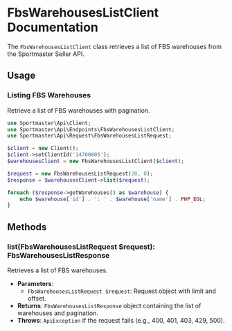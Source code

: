 # FbsWarehousesListClient Documentation

The `FbsWarehousesListClient` class retrieves a list of FBS warehouses from the Sportmaster Seller API.

## Usage

### Listing FBS Warehouses

Retrieve a list of FBS warehouses with pagination.

```php
use Sportmaster\Api\Client;
use Sportmaster\Api\Endpoints\FbsWarehousesListClient;
use Sportmaster\Api\Request\FbsWarehousesListRequest;

$client = new Client();
$client->setClientId('14700005');
$warehousesClient = new FbsWarehousesListClient($client);

$request = new FbsWarehousesListRequest(20, 0);
$response = $warehousesClient->list($request);

foreach ($response->getWarehouses() as $warehouse) {
    echo $warehouse['id'] . ': ' . $warehouse['name'] . PHP_EOL;
}
```

## Methods

### list(FbsWarehousesListRequest $request): FbsWarehousesListResponse

Retrieves a list of FBS warehouses.

- **Parameters**:
  - `FbsWarehousesListRequest $request`: Request object with limit and offset.
- **Returns**: `FbsWarehousesListResponse` object containing the list of warehouses and pagination.
- **Throws**: `ApiException` if the request fails (e.g., 400, 401, 403, 429, 500).